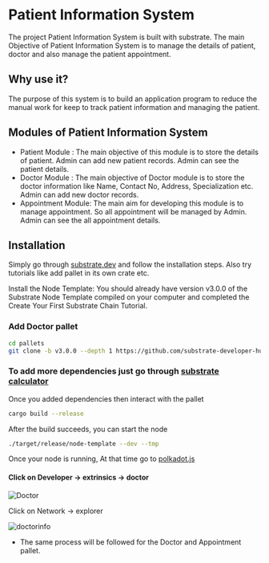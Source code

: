 
# Patient Information System

The project Patient Information System is built with substrate. The main Objective of Patient Information System is to manage the details of patient, doctor and also manage the patient appointment.

## Why use it?
The purpose of this system is to build an application program to reduce the manual work for keep to track patient information and managing the patient.

## Modules of Patient Information System
- Patient Module :
  The main objective of this module is to store the details of patient. Admin can add new patient records. Admin can see the patient details.
- Doctor Module :
  The main objective of Doctor module is to store the doctor information like Name, Contact No, Address, Specialization etc. Admin can add new doctor records.
- Appointment Module:
  The main aim for developing this module is to manage appointment. So all appointment will be managed by Admin. Admin can see the all appointment details.

## Installation 
Simply go through [substrate.dev](https://substrate.dev/) and follow the installation steps. Also try tutorials like add pallet in its own crate etc.

Install the Node Template:
You should already have version v3.0.0 of the Substrate Node Template compiled on your computer and completed the Create Your First Substrate Chain Tutorial. 

### Add Doctor pallet
```bash
cd pallets
git clone -b v3.0.0 --depth 1 https://github.com/substrate-developer-hub/substrate-pallet-template doctor
``` 
### To add more dependencies just go through [substrate calculator](https://github.com/MohiniSalunkhe88/Calculator/blob/main/README.md)


Once you added dependencies then interact with the pallet
```bash
cargo build --release
```
After the build succeeds, you can start the node
```bash
./target/release/node-template --dev --tmp
```
 Once your node is running, At that time go to [polkadot.js](https://polkadot.js.org/apps/)

#### Click on Developer -> extrinsics -> doctor

![Doctor](https://user-images.githubusercontent.com/85221851/126740577-0a2f64e3-1962-4967-bdc9-bfe4e90fe217.png)

Click on Network -> explorer

![doctorinfo](https://user-images.githubusercontent.com/85221851/126741020-c67e742a-f5ca-44f7-b3c2-77532fa988f8.png)

- The same process will be followed for the Doctor and Appointment pallet.

